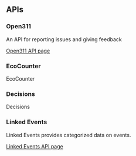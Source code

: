 ## APIs

### Open311

An API for reporting issues and giving feedback

[Open311 API page](/open311)

### EcoCounter

EcoCounter

### Decisions

Decisions

### Linked Events

Linked Events provides categorized data on events. 

[Linked Events API page](/linkedevents)
